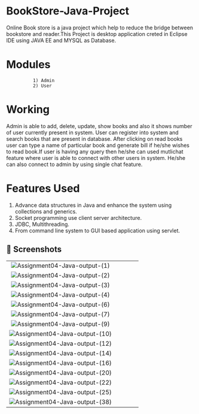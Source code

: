 # BookStore-Java-Project

Online Book store is a java project which help to reduce the bridge between bookstore and reader.This Project is desktop application creted in Eclipse IDE using JAVA EE and MYSQL 
as Database.

# Modules 
              1) Admin
              2) User
  
# Working 

Admin is able to add, delete, update, show books and also it shows number of user currently present in system.
User can register into system and search books that are present in database. After clicking on read books user can type a name of particular book and generate bill if 
he/she wishes to read book.If user is having any query then he/she can used mutlichat feature where user is able to connect with other users in system. He/she can also connect to admin by using single chat feature.

# Features Used 

1. Advance data structures in Java and enhance the system using collections and generics.
2. Socket programming use client server architecture.
3. JDBC, Multithreading.
4. From command line system to GUI based application using servlet.

## 📸 Screenshots

||||||
|:----------------------------------------:|:-----------------------------------------:|:-----------------------------------------:|:-----------------------------------------:|:-----------------------------------------: |
|![Assignment04-Java-output-(1)](https://user-images.githubusercontent.com/84228181/120882096-683e3c80-c58a-11eb-949d-0cc58e8cd97a.png)|
![Assignment04-Java-output-(2)](https://user-images.githubusercontent.com/84228181/120882098-6a080000-c58a-11eb-9433-e930869f2f65.png)|
![Assignment04-Java-output-(3)](https://user-images.githubusercontent.com/84228181/120882100-6b392d00-c58a-11eb-93d6-5f858d59908f.png)|
![Assignment04-Java-output-(4)](https://user-images.githubusercontent.com/84228181/120882101-6d02f080-c58a-11eb-86a4-e22892747ee7.png)|
![Assignment04-Java-output-(6)](https://user-images.githubusercontent.com/84228181/120882102-6d9b8700-c58a-11eb-8366-c76887345f38.png)|
![Assignment04-Java-output-(7)](https://user-images.githubusercontent.com/84228181/120882105-6ffde100-c58a-11eb-93ab-f4ac4c91c351.png)|
![Assignment04-Java-output-(9)](https://user-images.githubusercontent.com/84228181/120882106-70967780-c58a-11eb-90f2-e87a1eb91158.png)|
![Assignment04-Java-output-(10)](https://user-images.githubusercontent.com/84228181/120882107-72603b00-c58a-11eb-9a52-5be02a55f96f.png)|
![Assignment04-Java-output-(12)](https://user-images.githubusercontent.com/84228181/120882108-74c29500-c58a-11eb-8824-3b47ed499fce.png)|
![Assignment04-Java-output-(14)](https://user-images.githubusercontent.com/84228181/120882109-755b2b80-c58a-11eb-96af-78c8dff042b1.png)|
![Assignment04-Java-output-(16)](https://user-images.githubusercontent.com/84228181/120882115-78eeb280-c58a-11eb-924b-f3357554c21a.png)|
![Assignment04-Java-output-(20)](https://user-images.githubusercontent.com/84228181/120882117-7be9a300-c58a-11eb-9a37-023913fa617c.png)|
![Assignment04-Java-output-(22)](https://user-images.githubusercontent.com/84228181/120882134-8a37bf00-c58a-11eb-99e0-e7d9cdc69ba2.png)|
![Assignment04-Java-output-(25)](https://user-images.githubusercontent.com/84228181/120882141-91f76380-c58a-11eb-89ba-46eeeadbe50b.png)|
![Assignment04-Java-output-(38)](https://user-images.githubusercontent.com/84228181/120882145-958aea80-c58a-11eb-99b0-2340b04a144a.png)|


